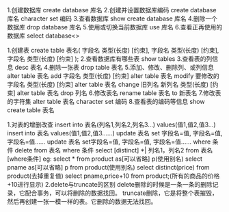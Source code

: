 1.创建数据库
    create database 库名
2.创建并设置数据库编码
    create database 库名 character set 编码
3.查看数据库
    show create database 库名
4.删除一个数据库
    drop database 库名
5.使用或切换当前数据库
    use 库名
6.查看正再使用的数据库
    select database<>


1.创建表
    create table 表名(
        字段名 类型(长度) [约束],
        字段名 类型(长度) [约束],
        字段名 类型(长度) [约束]
    );
2.查看数据库有哪些表
    show tables
3.查看表的列信息
    desc 表名
4.删除一张表
    drop table 表名
5.添加、修改、删除列、或列信息
    alter table 表名 add 字段名 类型(长度) [约束]
    alter table 表名 modify 要修改的字段名 类型(长度) [约束]
    alter table 表名 change 旧列名 新列名 类型(长度) [约束]
    alter table 表名 drop 列名
6.修改表名
    rename table 表名 to 新表名
7.修改表的字符集
    alter table 表名 character set 编码
8.查看表的编码等信息
    show create table 表名
    
    
1.对表的增删改查
    insert into 表名(列名1,列名2,列名3...) values(值1,值2,值3...)
    insert into 表名 values(值1,值2,值3……)
    update 表名 set 字段名=值, 字段名=值, 字段名=值……
    update 表名 set字段名=值, 字段名=值, 字段名=值…… where 条件
    delete from 表名 where 条件
    select [distinct] *| 列名1，列名2 from 表名 [where条件]
        eg: select * from product as[可以省略] p(使用别名)
            select pname as[可以省略] p from product(使用别名)
            select distinct(price) from product(去掉重复值)
            select pname,price+10 from product;(所有的商品的价格+10进行显示)
2.delete与truncate的区别
    delete删除的时候是一条一条的删除记录，它配合事务，可以将删除的数据找回。
    truncate删除，它是将整个表摧毁，然后再创建一张一模一样的表。它删除的数据无法找回。